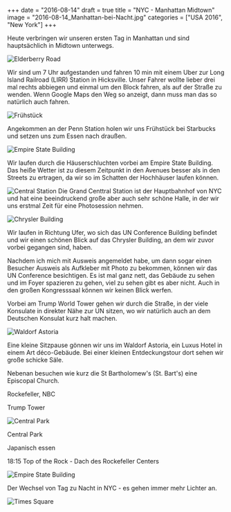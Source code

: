 +++
date = "2016-08-14"
draft = true
title = "NYC - Manhattan Midtown"
image = "2016-08-14_Manhattan-bei-Nacht.jpg"
categories = ["USA 2016", "New York"]
+++

Heute verbringen wir unseren ersten Tag in Manhattan und sind hauptsächlich in Midtown
unterwegs. 

![Elderberry Road](/images/2016-08-14_Elderberry-Road.jpg)

Wir sind um 7 Uhr aufgestanden und
fahren 10 min mit einem Uber zur 
Long Island Railroad (LIRR) Station in Hicksville.
Unser Fahrer wollte lieber drei mal rechts abbiegen
und einmal um den Block fahren, 
als auf der Straße zu wenden. Wenn Google Maps
den Weg so anzeigt, dann muss man das so natürlich auch fahren.

![Frühstück](/images/2016-08-14_Breakfast.jpg)

Angekommen an der Penn Station holen wir uns
Frühstück bei
Starbucks
und setzen uns zum Essen nach draußen. 

![Empire State Building](/images/2016-08-14_Empire-State-Building.jpg)

Wir laufen durch die Häuserschluchten
vorbei am Empire State Building. 
Das heiße Wetter ist 
zu diesem Zeitpunkt in den Avenues 
besser als in den Streets zu ertragen, da
wir so im Schatten der Hochhäuser laufen können. 

![Central Station](/images/2016-08-14_Central-Station.jpg)
Die Grand Centtral Station ist der Hauptbahnhof
von NYC und hat eine beeindruckend große
aber auch sehr schöne Halle, in der wir uns
erstmal Zeit für eine Photosession nehmen. 

![Chrysler Building](/images/2016-08-14_Chrysler-Building.jpg)

Wir laufen in Richtung Ufer, wo sich das
UN Conference Building befindet und
wir einen schönen Blick auf das 
Chrysler Building, an dem wir zuvor vorbei 
gegangen sind, haben. 

Nachdem ich mich mit Ausweis angemeldet habe,
um dann sogar einen Besucher Ausweis als 
Aufkleber mit Photo zu bekommen,
können wir das 
UN Conference besichtigen. 
Es ist mal ganz nett, das Gebäude zu sehen und
im Foyer spazieren zu gehen, viel zu sehen 
gibt es aber nicht. Auch in den
großen Kongresssaal können wir keinen Blick werfen. 

Vorbei am Trump World Tower gehen wir durch 
die Straße, in der viele Konsulate in direkter 
Nähe zur UN sitzen, wo wir natürlich auch an
dem Deutschen Konsulat kurz halt machen. 

![Waldorf Astoria](/images/2016-08-14_Waldorf-Astoria.jpg)

Eine kleine Sitzpause gönnen wir uns 
im Waldorf Astoria, ein
Luxus Hotel in einem Art déco-Gebäude.
Bei einer kleinen Entdeckungstour dort
sehen wir große schicke Säle. 

Nebenan besuchen wie kurz die 
St Bartholomew's (St. Bart's) 
eine Episcopal Church. 

Rockefeller, NBC

Trump Tower


![Central Park](/images/2016-08-14_Central-Park.jpg)

Central Park

Japanisch essen

18:15 Top of the Rock - Dach des Rockefeller Centers


![Empire State Building](/images/2016-08-14_Empire-von-Rockefeller.jpg)

Der Wechsel von Tag zu Nacht in NYC - es gehen immer mehr Lichter an. 

![Times Square](/images/2016-08-14_Times-Square.jpg)